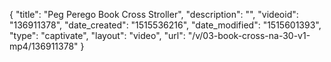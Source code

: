 {
    "title": "Peg Perego Book Cross Stroller",
    "description": "",
    "videoid": "136911378",
    "date_created": "1515536216",
    "date_modified": "1515601393",
    "type": "captivate",
    "layout": "video",
    "url": "\/v\/03-book-cross-na-30-v1-mp4\/136911378"
}
